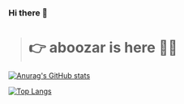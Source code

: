 
### Hi there 👋
> # 👉  aboozar is here 🙋‍♂️

[![Anurag's GitHub stats](https://github-readme-stats.vercel.app/api?username=aboozarhoseini)](https://github.com/anuraghazra/github-readme-stats)

 

[![Top Langs](https://github-readme-stats.vercel.app/api/top-langs/?username=anuraghazra)](https://github.com/anuraghazra/github-readme-stats)


